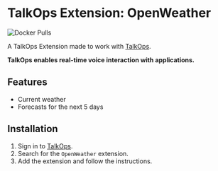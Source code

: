 # TalkOps Extension: OpenWeather
![Docker Pulls](https://img.shields.io/docker/pulls/bierdok/talkops-openweather)

A TalkOps Extension made to work with [TalkOps](https://talkops.app).

**TalkOps enables real-time voice interaction with applications.**

## Features

* Current weather
* Forecasts for the next 5 days

## Installation

1. Sign in to [TalkOps](https://talkops.app).
2. Search for the `OpenWeather` extension.
3. Add the extension and follow the instructions.
